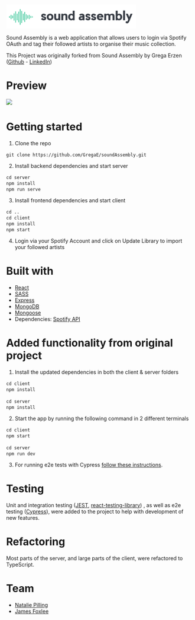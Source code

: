 <p>
<img src="images/soundAssembly_image.png" />
</p>

Sound Assembly is a web application that allows users to login via Spotify OAuth and tag their followed artists to organise their music collection.

This Project was originally forked from Sound Assembly by Grega Erzen ([Github](https://github.com/GregaE) - [LinkedIn](https://www.linkedin.com/in/erzengrega/))

# Preview

<p>
<img src="images/readMeGif.gif" />
</p>

# Getting started

1. Clone the repo

```
git clone https://github.com/GregaE/soundAssembly.git
```

2. Install backend dependencies and start server

```
cd server
npm install
npm run serve
```

3. Install frontend dependencies and start client

```
cd ..
cd client
npm install
npm start
```

4. Login via your Spotify Account and click on Update Library to import your followed artists

# Built with

- [React](https://reactjs.org/)
- [SASS](https://sass-lang.com/)
- [Express](https://expressjs.com/)
- [MongoDB](https://www.mongodb.com/)
- [Mongoose](https://mongoosejs.com/)
- Dependencies: [Spotify API](https://developer.spotify.com/documentation/web-api/)

# Added functionality from original project

1. Install the updated dependencies in both the client & server folders

```
cd client
npm install

cd server
npm install
```

2. Start the app by running the following command in 2 different terminals

```
cd client
npm start

cd server
npm run dev

```

3. For running e2e tests with Cypress [follow these instructions](https://docs.cypress.io/guides/getting-started/installing-cypress#Direct-download).

# Testing

Unit and integration testing ([JEST](https://jestjs.io/), [react-testing-library](https://testing-library.com/docs/react-testing-library/intro/)) , as well as e2e testing ([Cypress](https://www.cypress.io/)), were added to the project to help with development of new features.

# Refactoring

Most parts of the server, and large parts of the client, were refactored to TypeScript.

# Team

- [Natalie Pilling](https://github.com/pillllo)
- [James Foxlee](https://github.com/cortexlock)
